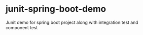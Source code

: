 # junit-spring-boot-demo
Junit demo for spring boot project along with integration test and component test
